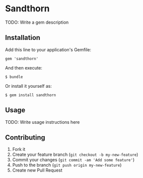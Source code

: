 # Sandthorn

TODO: Write a gem description

## Installation

Add this line to your application's Gemfile:

    gem 'sandthorn'

And then execute:

    $ bundle

Or install it yourself as:

    $ gem install sandthorn

## Usage

TODO: Write usage instructions here

## Contributing

1. Fork it
2. Create your feature branch (`git checkout -b my-new-feature`)
3. Commit your changes (`git commit -am 'Add some feature'`)
4. Push to the branch (`git push origin my-new-feature`)
5. Create new Pull Request
